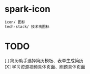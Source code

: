 # spark-icon

```bash
icon/ 图标
tech-stack/ 技术栈图标

```

# TODO
[ ] 简历助手选择简历模板、表单生成简历  
[X] 学习资源视频具体页面、刷题具体页面